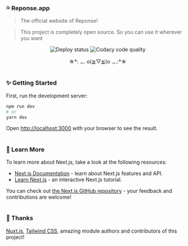 ### 💦 Reponse.app
>  The official website of Reponse!


>  This project is completely open source. So you can use it wherever you want

<p align="center">
  <img src="https://api.netlify.com/api/v1/badges/ecb2429b-4839-4076-adef-4ce7d1190315/deploy-status" alt="Deploy status" />

  <img src="https://app.codacy.com/project/badge/Grade/aa195e605de14ddbbdf9b25aaa0f9512" alt="Codacy code quality" />
  <p align="center">☆*: .｡. o(≧▽≦)o .｡.:*☆</p>
</p>

#

### ✨ Getting Started

First, run the development server:

```bash
npm run dev
# or
yarn dev
```

Open [http://localhost:3000](http://localhost:3000) with your browser to see the result.

#

### 🎄 Learn More

To learn more about Next.js, take a look at the following resources:

-  [Next.js Documentation](https://nextjs.org/docs) - learn about Next.js features and API.
-  [Learn Next.js](https://nextjs.org/learn) - an interactive Next.js tutorial.

You can check out [the Next.js GitHub repository](https://github.com/vercel/next.js/) - your feedback and contributions are welcome!

#

### 🙏 Thanks

[Nuxt.js](https://nuxtjs.org), [Tailwind CSS](https://github.com/tailwindcss/tailwindcss), amazing module authors and contributors of this project!
